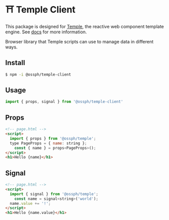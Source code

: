 # ⛩️ Temple Client

This package is designed for [Temple](https://github.com/OSSPhilippines/temple),
the reactive web component template engine. See [docs](https://github.com/OSSPhilippines/temple)
for more information.

Browser library that Temple scripts can use to manage data in different ways.

## Install

```bash
$ npm -i @ossph/temple-client
```

## Usage

```js
import { props, signal } from '@ossph/temple-client'
```

## Props

```html
<!-- page.html -->
<script>
  import { props } from '@ossph/temple';
  type PageProps = { name: string };
	const { name } = props<PageProps>();
</script>
<h1>Hello {name}</h1>
```

## Signal

```html
<!-- page.html -->
<script>
  import { signal } from '@ossph/temple';
	const name = signal<string>('world');
  name.value += '!';
</script>
<h1>Hello {name.value}</h1>
```